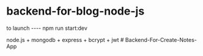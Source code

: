 ﻿# backend-for-blog-node-js

to launch ---- npm run start:dev

node.js + mongodb + express + bcrypt + jwt
#   B a c k e n d - F o r - C r e a t e - N o t e s - A p p  
 